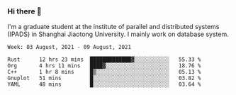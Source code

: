 ### Hi there 👋

I'm a graduate student at the institute of parallel and distributed systems (IPADS) in Shanghai Jiaotong University. I mainly work on database system.

<!--START_SECTION:waka-->
```text
Week: 03 August, 2021 - 09 August, 2021

Rust      12 hrs 23 mins  █████████████▓░░░░░░░░░░░   55.33 % 
Org       4 hrs 11 mins   ████▓░░░░░░░░░░░░░░░░░░░░   18.76 % 
C++       1 hr 8 mins     █▒░░░░░░░░░░░░░░░░░░░░░░░   05.13 % 
Gnuplot   51 mins         █░░░░░░░░░░░░░░░░░░░░░░░░   03.82 % 
YAML      48 mins         █░░░░░░░░░░░░░░░░░░░░░░░░   03.64 % 
```
<!--END_SECTION:waka-->

<!--
**yqmmm/yqmmm** is a ✨ _special_ ✨ repository because its `README.md` (this file) appears on your GitHub profile.

Here are some ideas to get you started:

- 🔭 I’m currently working on ...
- 🌱 I’m currently learning ...
- 👯 I’m looking to collaborate on ...
- 🤔 I’m looking for help with ...
- 💬 Ask me about ...
- 📫 How to reach me: ...
- 😄 Pronouns: ...
- ⚡ Fun fact: ...
-->
